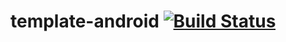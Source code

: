 template-android [![Build Status](https://travis-ci.org/danhantao/template-android.svg?branch=master)](https://travis-ci.org/danhantao/template-android)
==================
